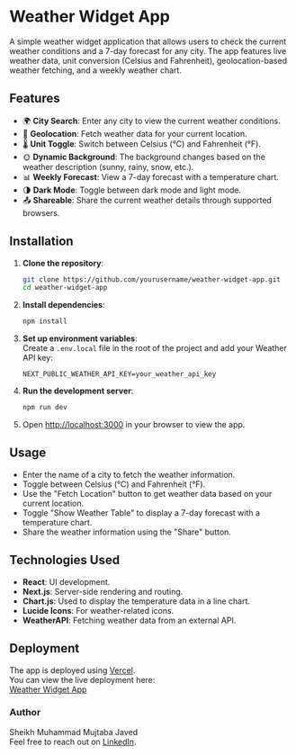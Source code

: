 # Weather Widget App

A simple weather widget application that allows users to check the current weather conditions and a 7-day forecast for any city. The app features live weather data, unit conversion (Celsius and Fahrenheit), geolocation-based weather fetching, and a weekly weather chart.

## Features

- 🌍 **City Search**: Enter any city to view the current weather conditions.
- 📍 **Geolocation**: Fetch weather data for your current location.
- 🌡️ **Unit Toggle**: Switch between Celsius (°C) and Fahrenheit (°F).
- 🌞 **Dynamic Background**: The background changes based on the weather description (sunny, rainy, snow, etc.).
- 📊 **Weekly Forecast**: View a 7-day forecast with a temperature chart.
- 🌗 **Dark Mode**: Toggle between dark mode and light mode.
- 📤 **Shareable**: Share the current weather details through supported browsers.

## Installation

1. **Clone the repository**:
    ```bash
    git clone https://github.com/yourusername/weather-widget-app.git
    cd weather-widget-app
    ```

2. **Install dependencies**:
    ```bash
    npm install
    ```

3. **Set up environment variables**:  
   Create a `.env.local` file in the root of the project and add your Weather API key:
    ```env
    NEXT_PUBLIC_WEATHER_API_KEY=your_weather_api_key
    ```

4. **Run the development server**:
    ```bash
    npm run dev
    ```

5. Open [http://localhost:3000](http://localhost:3000) in your browser to view the app.

## Usage

- Enter the name of a city to fetch the weather information.
- Toggle between Celsius (°C) and Fahrenheit (°F).
- Use the "Fetch Location" button to get weather data based on your current location.
- Toggle "Show Weather Table" to display a 7-day forecast with a temperature chart.
- Share the weather information using the "Share" button.

## Technologies Used

- **React**: UI development.
- **Next.js**: Server-side rendering and routing.
- **Chart.js**: Used to display the temperature data in a line chart.
- **Lucide Icons**: For weather-related icons.
- **WeatherAPI**: Fetching weather data from an external API.

## Deployment

The app is deployed using [Vercel](https://vercel.com/).  
You can view the live deployment here:  
[Weather Widget App](https://weather-widget-app-six.vercel.app/)


### Author

Sheikh Muhammad Mujtaba Javed  
Feel free to reach out on [LinkedIn](https://linkedin.com/in/your-linkedin).

